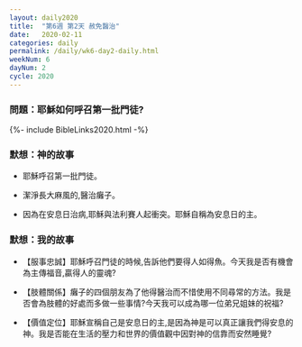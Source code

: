 ```yaml
---
layout: daily2020
title:  "第6週 第2天 赦免醫治"
date:   2020-02-11
categories: daily
permalink: /daily/wk6-day2-daily.html
weekNum: 6
dayNum: 2
cycle: 2020
---
```


### 問題：耶穌如何呼召第一批門徒?

{%- include BibleLinks2020.html -%}

### 默想：神的故事 
+ 耶穌呼召第一批門徒。

+ 潔淨長大麻風的,醫治癱子。

+ 因為在安息日治病,耶穌與法利賽人起衝突。耶穌自稱為安息日的主。

### 默想：我的故事
+ 【服事忠誠】耶穌呼召門徒的時候,告訴他們要得人如得魚。今天我是否有機會為主傳福音,贏得人的靈魂?

+ 【肢體關係】癱子的四個朋友為了他得醫治而不惜使用不同尋常的方法。我是否會為肢體的好處而多做一些事情?今天我可以成為哪一位弟兄姐妹的祝福?

+ 【價值定位】耶穌宣稱自己是安息日的主,是因為神是可以真正讓我們得安息的神。我是否能在生活的壓力和世界的價值觀中因對神的信靠而安然睡覺?
